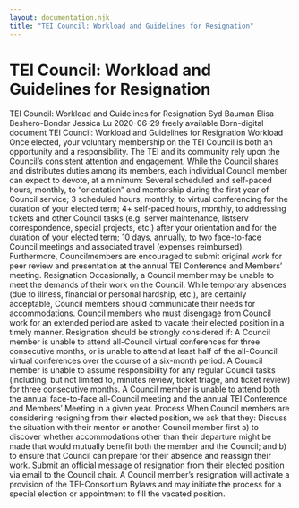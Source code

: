 ```yaml
---
layout: documentation.njk
title: "TEI Council: Workload and Guidelines for Resignation"
---
```

<div id="tei"><h1>TEI Council: Workload and Guidelines for Resignation</h1><tei-tei data-xmlns="http://www.tei-c.org/ns/1.0" data-origname="TEI"> <tei-teiheader data-origname="teiHeader"> <tei-filedesc data-origname="fileDesc"> <tei-titlestmt data-origname="titleStmt"> <tei-title data-origname="title">TEI Council: Workload and Guidelines for Resignation</tei-title> <tei-author data-origname="author">Syd Bauman</tei-author> <tei-author data-origname="author">Elisa Beshero-Bondar</tei-author> <tei-author data-origname="author">Jessica Lu</tei-author> </tei-titlestmt> <tei-editionstmt data-origname="editionStmt"> <tei-edition data-origname="edition"> <tei-date data-origname="date">2020-06-29</tei-date> </tei-edition> </tei-editionstmt> <tei-publicationstmt data-origname="publicationStmt"> <tei-p data-origname="p">freely available</tei-p> </tei-publicationstmt> <tei-sourcedesc data-origname="sourceDesc"> <tei-p data-origname="p">Born-digital document</tei-p> </tei-sourcedesc> </tei-filedesc> </tei-teiheader> <tei-text data-origname="text"> <tei-body data-origname="body"> <tei-div data-origname="div"> <tei-head data-origname="head">TEI Council: Workload and Guidelines for Resignation</tei-head> <tei-div data-origname="div"> <tei-head data-origname="head">Workload</tei-head> <tei-p data-origname="p"> Once elected, your voluntary membership on the TEI Council is both an opportunity and a responsibility. The TEI and its community rely upon the Council’s consistent attention and engagement. While the Council shares and distributes duties among its members, each individual Council member can expect to devote, at a minimum: <tei-list data-origname="list"> <tei-item data-origname="item">Several scheduled and self-paced hours, monthly, to “orientation” and mentorship during the first year of Council service;</tei-item> <tei-item data-origname="item">3 scheduled hours, monthly, to virtual conferencing for the duration of your elected term;</tei-item> <tei-item data-origname="item">4+ self-paced hours, monthly, to addressing tickets and other Council tasks (e.g. server maintenance, listserv correspondence, special projects, etc.) after your orientation and for the duration of your elected term;</tei-item> <tei-item data-origname="item">10 days, annually, to two face-to-face Council meetings and associated travel (expenses reimbursed).</tei-item> </tei-list> </tei-p> <tei-p data-origname="p">Furthermore, Councilmembers are encouraged to submit original work for peer review and presentation at the annual TEI Conference and Members’ meeting.</tei-p> </tei-div> <tei-div data-origname="div"> <tei-head data-origname="head">Resignation</tei-head> <tei-p data-origname="p"> Occasionally, a Council member may be unable to meet the demands of their work on the Council. <tei-lb data-origname="lb" data-empty=""></tei-lb>While temporary absences (due to illness, financial or personal hardship, etc.), are certainly acceptable, Council members should communicate their needs for accommodations. Council members who must disengage from Council work for an extended period are asked to vacate their elected position in a timely manner. </tei-p> <tei-p data-origname="p"> Resignation should be strongly considered if: <tei-list data-origname="list"> <tei-item data-origname="item">A Council member is unable to attend all-Council virtual conferences for three consecutive months, or is unable to attend at least half of the all-Council virtual conferences over the course of a six-month period.</tei-item> <tei-item data-origname="item">A Council member is unable to assume responsibility for any regular Council tasks (including, but not limited to, minutes review, ticket triage, and ticket review) for three consecutive months.</tei-item> <tei-item data-origname="item">A Council member is unable to attend both the annual face-to-face all-Council meeting and the annual TEI Conference and Members’ Meeting in a given year.</tei-item> </tei-list> </tei-p> <tei-div data-origname="div"> <tei-head data-origname="head">Process</tei-head> <tei-p data-origname="p">When Council members are considering resigning from their elected position, we ask that they: <tei-list data-origname="list"> <tei-item data-origname="item">Discuss the situation with their mentor or another Council member first <tei-list data-origname="list"> <tei-item data-origname="item">a) to discover whether accommodations other than their departure might be made that would mutually benefit both the member and the Council; and</tei-item> <tei-item data-origname="item">b) to ensure that Council can prepare for their absence and reassign their work.</tei-item> </tei-list> </tei-item> <tei-item data-origname="item">Submit an official message of resignation from their elected position via email to the Council chair.</tei-item> </tei-list> </tei-p> <tei-p data-origname="p">A Council member’s resignation will activate a provision of the <tei-ref data-origname="ref" data-origatts="target" target="https://tei-c.org/about/bylaws/">TEI-Consortium Bylaws</tei-ref> and may initiate the process for a special election or appointment to fill the vacated position. </tei-p> </tei-div> </tei-div> </tei-div> </tei-body> </tei-text> </tei-tei></div>